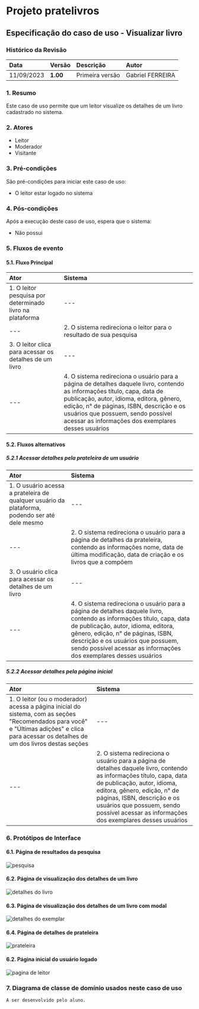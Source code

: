 # Projeto pratelivros

## Especificação do caso de uso - Visualizar livro

### Histórico da Revisão 
|  Data  | Versão | Descrição | Autor |
|:-------|:-------|:----------|:------|
| 11/09/2023 | **1.00** | Primeira versão  | Gabriel FERREIRA |

### 1. Resumo 
Este caso de uso permite que um leitor visualize os detalhes de um livro cadastrado no sistema.

### 2. Atores 
- Leitor
- Moderador
- Visitante

### 3. Pré-condições
São pré-condições para iniciar este caso de uso:
- O leitor estar logado no sistema

### 4. Pós-condições
Após a execução deste caso de uso, espera que o sistema:
- Não possui

### 5. Fluxos de evento

#### 5.1. Fluxo Principal 
|  Ator  | Sistema |
|:-------|:------- |
|1. O leitor pesquisa por determinado livro na plataforma | --- |
| --- |2. O sistema redireciona o leitor para o resultado de sua pesquisa | --- |
|3. O leitor clica para acessar os detalhes de um livro | --- |
|--- |4. O sistema redireciona o usuário para a página de detalhes daquele livro, contendo as informações título, capa, data de publicação, autor, idioma, editora, gênero, edição, n° de páginas, ISBN, descrição e os usuários que possuem, sendo possível acessar as informações dos exemplares desses usuários |

#### 5.2. Fluxos alternativos

##### 5.2.1 Acessar detalhes pela prateleira de um usuário
|  Ator  | Sistema |
|:-------|:------- |
|1. O usuário acessa a prateleira de qualquer usuário da plataforma, podendo ser até dele mesmo | --- |
|--- |2. O sistema redireciona o usuário para a página de detalhes da prateleira, contendo as informações nome, data de última modificação, data de criação e os livros que a compõem |
|3. O usuário clica para acessar os detalhes de um livro | --- |
|--- |4. O sistema redireciona o usuário para a página de detalhes daquele livro, contendo as informações título, capa, data de publicação, autor, idioma, editora, gênero, edição, n° de páginas, ISBN, descrição e os usuários que possuem, sendo possível acessar as informações dos exemplares desses usuários |

##### 5.2.2 Acessar detalhes pela página inicial
|  Ator  | Sistema |
|:-------|:------- |
|1. O leitor (ou o moderador) acessa a página inicial do sistema, com as seções "Recomendados para você" e "Últimas adições" e clica para acessar os detalhes de um dos livros destas seções | --- |
|--- |2. O sistema redireciona o usuário para a página de detalhes daquele livro, contendo as informações título, capa, data de publicação, autor, idioma, editora, gênero, edição, n° de páginas, ISBN, descrição e os usuários que possuem, sendo possível acessar as informações dos exemplares desses usuários |

### 6. Protótipos de Interface
#### 6.1. Página de resultados da pesquisa
![pesquisa](https://github.com/PI-InfoWeb-CNAT/2023-pratelivros/assets/84422577/9995d00a-4c25-4dfb-824a-d6944151c679)

#### 6.2. Página de visualização dos detalhes de um livro
![detalhes do livro](https://github.com/PI-InfoWeb-CNAT/2023-pratelivros/assets/84422577/4d2a552a-4568-45b0-b34c-6e2f414c5524)

#### 6.3. Página de visualização dos detalhes de um livro com modal
![detalhes do exemplar](https://github.com/PI-InfoWeb-CNAT/2023-pratelivros/assets/84422577/a775a486-65cb-48b3-a230-890ab67372da)

#### 6.4. Página de detalhes de prateleira
![prateleira](https://github.com/PI-InfoWeb-CNAT/2023-pratelivros/assets/84422577/af60849f-3eb0-4acf-ac07-54bd810ce8f6)

#### 6.2. Página inicial do usuário logado
![pagina de leitor](https://github.com/PI-InfoWeb-CNAT/2023-pratelivros/assets/84422577/770fa5fd-1819-4671-ac04-6cff696d28f6)

### 7. Diagrama de classe de domínio usados neste caso de uso
`A ser desenvolvido pelo aluno.`
